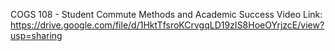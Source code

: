 COGS 108 - Student Commute Methods and Academic Success
Video Link: https://drive.google.com/file/d/1HktTfsroKCrvgqLD19zIS8HoeOYrjzcE/view?usp=sharing
